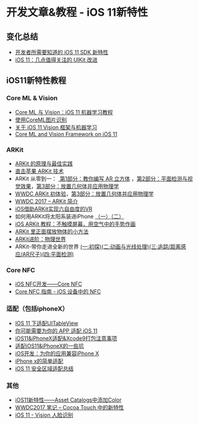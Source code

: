 # 开发文章&教程 - iOS 11新特性
## 变化总结
- [开发者所需要知道的 iOS 11 SDK 新特性][1]
- [iOS 11：几点值得关注的 UIKit 改进][2]

## iOS11新特性教程
### Core ML & Vision
- [Core ML 与 Vision：iOS 11 机器学习教程][3]
- [使用CoreML图片识别][4]
- [关于 iOS 11 Vision 框架与机器学习][5]
- [Core ML and Vision Framework on iOS 11][6]

### ARKit
- [ARKit 的原理与最佳实践][7]
- [直击苹果 ARKit 技术][8]
- ARKit 从零到一： [ 第1部分：教你编写 AR 立方体][9] ，[第2部分：平面检测与视觉效果][10]，[第3部分：放置几何体并应用物理学][11]
- [WWDC ARKit 初体验][12]，[第3部分：放置几何体并应用物理学][13]
- [WWDC 2017 – ARKit 简介][14]
- [iOS借助ARKit实现六自由度的VR][15]
- 如何用ARKit将太阳系装进iPhone [（一）][16][（二）][17]
- [iOS ARKit 教程：不触摸屏幕，用空气中的手势作画][18]
- [ARKit 里正面摆放物体的小方法][19]
- [ARKit进阶：物理世界][20]
- ARKit-带你走进全新的世界 [(一:初探)][21][(二:动画与光线处理)][22][(三:追踪/距离感应/AR尺子)][23][(四:平面检测)][24]

### Core NFC
- [iOS NFC开发——Core NFC][25]
- [Core NFC 指南 - iOS 设备中的 NFC][26]

### 适配（包括iphoneX）
- [IOS 11 下适配UITableView][27]
- [你可能需要为你的 APP 适配 iOS 11][28]
- [iOS11&iPhoneX适配&Xcode9打包注意事项][29]
- [适配iOS11&iPhoneX的一些坑][30]
- [iOS开发：为你的应用兼容iPhone X][31]
- [iPhone x的简单适配][32]
- [iOS 11 安全区域适配总结][33]

### 其他
- [iOS11新特性——Asset Catalogs中添加Color][34]
- [WWDC2017 笔记 – Cocoa Touch 中的新特性][35]
- [iOS 11 - Vision 人脸识别][36]


[1]:	https://onevcat.com/2017/06/ios-11-sdk/ "开发者所需要知道的 iOS 10 SDK 新特性"
[2]:	http://www.jianshu.com/p/0df8c58804c4 "iOS 11：几点值得关注的 UIKit 改进"
[3]:	http://www.jianshu.com/p/1df8ac6af865 "Core ML 与 Vision：iOS 11 机器学习教程"
[4]:	http://www.jianshu.com/p/cf11be4dd364 "使用CoreML图片识别"
[5]:	http://www.jianshu.com/p/ad5d9f2e8747 "关于 iOS 11 Vision 框架与机器学习"
[6]:	http://yulingtianxia.com/blog/2017/06/19/Core-ML-and-Vision-Framework-on-iOS-11/ "Core ML and Vision Framework on iOS 11"
[7]:	http://www.jianshu.com/p/7c997a85f39b "ARKit 的原理与最佳实践"
[8]:	http://www.jianshu.com/p/7faa4a3af589 "直击苹果 ARKit 技术"
[9]:	http://www.jianshu.com/p/396a0d1c16f9 "ARKit 从零到一：教你编写 AR 立方体"
[10]:	http://www.jianshu.com/p/7abbb3efdbcb "ARKit 从零到一 第2部分：平面检测与视觉效果"
[11]:	http://www.jianshu.com/p/641af448830c "ARKit 从零到一 第3部分：放置几何体并应用物理学"
[12]:	http://www.jianshu.com/p/5b1d322f22c9 "WWDC ARKit 初体验"
[13]:	http://www.jianshu.com/p/641af448830c "ARKit 从零到一 第3部分：放置几何体并应用物理学"
[14]:	http://danny-lau.com/2017/07/05/wwdc-2017-arkit-jian-jie/ "WWDC 2017 – ARKit 简介"
[15]:	http://www.jianshu.com/p/4f9809021142 "iOS借助ARKit实现六自由度的VR"
[16]:	http://www.jianshu.com/p/82d7496263c7 "如何用ARKit将太阳系装进iPhone（一）"
[17]:	http://www.jianshu.com/p/d0721aabcbf7 "如何用ARKit将太阳系装进iPhone（二）"
[18]:	http://www.jianshu.com/p/4cbe6b6b8ea2 "iOS ARKit 教程：不触摸屏幕，用空气中的手势作画"
[19]:	http://www.jianshu.com/p/97dcb4b44157 "ARKit 里正面摆放物体的小方法"
[20]:	http://www.jianshu.com/p/6f8874849f5b "ARKit进阶：物理世界"
[21]:	http://www.jianshu.com/p/1a93e0e1da78 "ARKit-带你走进全新的世界(一:初探)"
[22]:	http://www.jianshu.com/p/2ebd22440bbf "ARKit-带你走进全新的世界(二:动画与光线处理)"
[23]:	http://www.jianshu.com/p/46ded5b1fa00 "ARKit-带你走进全新的世界(三:追踪/距离感应/AR尺子)"
[24]:	http://www.jianshu.com/p/a04571dda882 "ARKit-带你走进全新的世界(四:平面检测)"
[25]:	http://www.jianshu.com/p/6e21d1c670e3 "iOS NFC开发——Core NFC"
[26]:	http://swift.gg/2017/09/25/core-nfc-tutorial-for-nfc-on-ios-devices/ "Core NFC 指南 - iOS 设备中的 NFC"
[27]:	http://www.cnblogs.com/spider-pei/p/7592906.html "IOS 11 下适配UITableView"
[28]:	https://mp.weixin.qq.com/s?__biz=MzA3NTYzODYzMg==&mid=2653579210&idx=1&sn=d5ea8d46c08106ed6b02ca3f1e1f434c
[29]:	http://www.jianshu.com/p/74ec79dc74ec "iOS11&iPhoneX适配&Xcode9打包注意事项"
[30]:	http://www.jianshu.com/p/c355cc4b12c2 "适配iOS11&iPhoneX的一些坑"
[31]:	http://www.jianshu.com/p/4d2342d87827 "iOS开发：为你的应用兼容iPhone X"
[32]:	http://www.jianshu.com/p/24918b0fe88f "iPhone x的简单适配"
[33]:	http://www.jianshu.com/p/efbc8619d56b
[34]:	http://www.jianshu.com/p/15b56a33de89 "iOS11新特性——Asset Catalogs中添加Color"
[35]:	http://danny-lau.com/2017/06/12/wwdc2017-cocoa-touch-new/ "WWDC2017 笔记 – Cocoa Touch 中的新特性"
[36]:	https://swiftcafe.io/post/vision